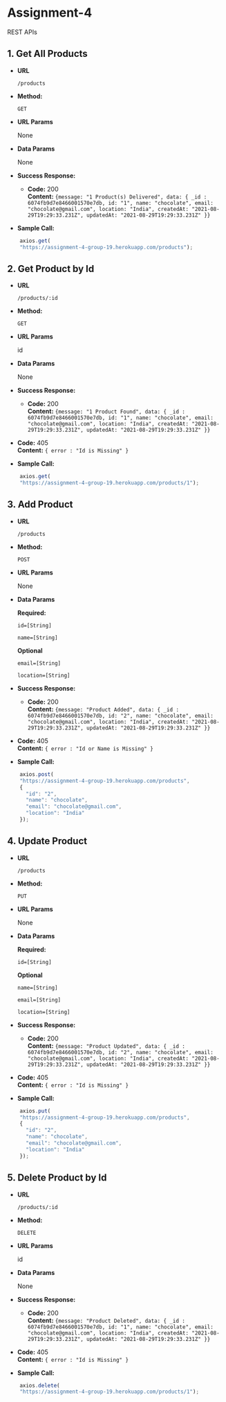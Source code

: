 # Assignment-4
REST APIs

## 1. Get All Products

* **URL**

  `/products`

* **Method:**

  `GET`
  
*  **URL Params**

   None

* **Data Params**

   None

* **Success Response:**

  * **Code:** 200 <br />
    **Content:** `{message: "1 Product(s) Delivered", data: { _id : 6074fb9d7e8466001570e7db, id: "1", name: "chocolate", email: "chocolate@gmail.com", location: "India", createdAt: "2021-08-29T19:29:33.231Z", updatedAt: "2021-08-29T19:29:33.231Z" }}`

* **Sample Call:**

```javascript
    axios.get(
    "https://assignment-4-group-19.herokuapp.com/products");
  ```
  
## 2. Get Product by Id

* **URL**

  `/products/:id`

* **Method:**

  `GET`
  
*  **URL Params**

   id

* **Data Params**

   None

* **Success Response:**

  * **Code:** 200 <br />
    **Content:** `{message: "1 Product Found", data: { _id : 6074fb9d7e8466001570e7db, id: "1", name: "chocolate", email: "chocolate@gmail.com", location: "India", createdAt: "2021-08-29T19:29:33.231Z", updatedAt: "2021-08-29T19:29:33.231Z" }}`

* **Code:** 405 <br />
    **Content:** `{ error : "Id is Missing" }`

* **Sample Call:**

```javascript
    axios.get(
    "https://assignment-4-group-19.herokuapp.com/products/1");
  ```
  
## 3. Add Product

* **URL**

  `/products`

* **Method:**

  `POST`
  
*  **URL Params**

   None

* **Data Params**

   **Required:**
 
   `id=[String]`
   
   `name=[String]`
   
   **Optional**
   
   `email=[String]`
   
   `location=[String]`

* **Success Response:**

  * **Code:** 200 <br />
    **Content:** `{message: "Product Added", data: { _id : 6074fb9d7e8466001570e7db, id: "2", name: "chocolate", email: "chocolate@gmail.com", location: "India", createdAt: "2021-08-29T19:29:33.231Z", updatedAt: "2021-08-29T19:29:33.231Z" }}`

* **Code:** 405 <br />
    **Content:** `{ error : "Id or Name is Missing" }`

* **Sample Call:**

```javascript
    axios.post(
    "https://assignment-4-group-19.herokuapp.com/products",
    {
      "id": "2",
      "name": "chocolate",
      "email": "chocolate@gmail.com",
      "location": "India"
    });
  ```
  
## 4. Update Product

* **URL**

  `/products`

* **Method:**

  `PUT`
  
*  **URL Params**

   None

* **Data Params**

   **Required:**
 
   `id=[String]`
   
   **Optional**
   
   `name=[String]`
   
   `email=[String]`
   
   `location=[String]`

* **Success Response:**

  * **Code:** 200 <br />
    **Content:** `{message: "Product Updated", data: { _id : 6074fb9d7e8466001570e7db, id: "2", name: "chocolate", email: "chocolate@gmail.com", location: "India", createdAt: "2021-08-29T19:29:33.231Z", updatedAt: "2021-08-29T19:29:33.231Z" }}`

* **Code:** 405 <br />
    **Content:** `{ error : "Id is Missing" }`

* **Sample Call:**

```javascript
    axios.put(
    "https://assignment-4-group-19.herokuapp.com/products",
    {
      "id": "2",
      "name": "chocolate",
      "email": "chocolate@gmail.com",
      "location": "India"
    });
  ```
  
## 5. Delete Product by Id

* **URL**

  `/products/:id`

* **Method:**

  `DELETE`
  
*  **URL Params**

   id

* **Data Params**

   None

* **Success Response:**

  * **Code:** 200 <br />
    **Content:** `{message: "Product Deleted", data: { _id : 6074fb9d7e8466001570e7db, id: "1", name: "chocolate", email: "chocolate@gmail.com", location: "India", createdAt: "2021-08-29T19:29:33.231Z", updatedAt: "2021-08-29T19:29:33.231Z" }}`

* **Code:** 405 <br />
    **Content:** `{ error : "Id is Missing" }`

* **Sample Call:**

```javascript
    axios.delete(
    "https://assignment-4-group-19.herokuapp.com/products/1");
  ```

